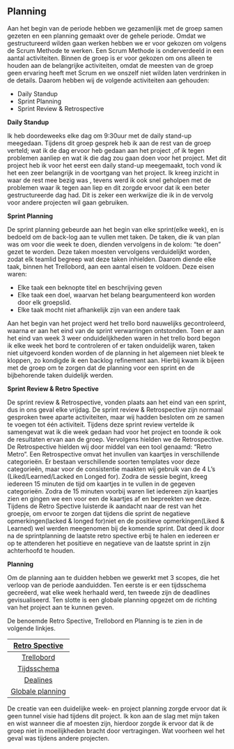 ## Planning


Aan het begin van de periode hebben we gezamenlijk met de groep samen gezeten en een planning gemaakt over de gehele periode.
Omdat we gestructureerd wilden gaan werken hebben we er voor gekozen om volgens de Scrum Methode te werken.
Een Scrum Methode is onderverdeeld in een aantal activiteiten. Binnen de groep is er voor gekozen om ons alleen te houden aan de belangrijke activiteiten, omdat de meesten van de groep geen ervaring heeft met Scrum en we onszelf niet wilden laten verdrinken in de details. Daarom hebben wij de volgende activiteiten aan gehouden: 

* Daily Standup
* Sprint Planning
* Sprint Review & Retrospective

**Daily Standup**

Ik heb doordeweeks elke dag om 9:30uur met de daily stand-up meegedaan. Tijdens dit groep gesprek heb ik aan de rest van de groep verteld; wat ik de dag ervoor heb gedaan aan het project ,of ik tegen problemen aanliep en wat ik die dag zou gaan doen voor het project. Met dit project heb ik voor het eerst een daily stand-up meegemaakt, toch vond ik het een zeer belangrijk in de voortgang van het project. Ik kreeg inzicht in waar de rest mee bezig was , tevens werd ik ook snel geholpen met de problemen waar ik tegen aan liep en dit zorgde ervoor dat ik een beter gestructureerde dag had. Dit is zeker een werkwijze die ik in de vervolg voor andere projecten wil gaan gebruiken.

**Sprint Planning**

De sprint planning gebeurde aan het begin van elke sprint(elke week), en is bedoeld om de back-log aan te vullen met taken. De taken, die ik van plan was om voor die week te doen, dienden vervolgens in de kolom: “te doen” gezet te worden. Deze taken moesten vervolgens verduidelijkt worden, zodat elk teamlid begreep wat deze taken inhielden. Daarom diende elke taak, binnen het Trellobord, aan een aantal eisen te voldoen. Deze eisen waren: 

* Elke taak een beknopte titel en beschrijving geven
* Elke taak een doel, waarvan het belang beargumenteerd kon worden door elk groepslid. 
* Elke taak mocht niet afhankelijk zijn van een andere taak

Aan het begin van het project werd het trello bord nauwelijks gecontroleerd, waarna er aan het eind van de sprint verwarringen ontstonden. Toen er aan het eind van week 3 weer onduidelijkheden waren in het trello bord begon ik elke week het bord te controleren of er taken onduidelijk waren, taken niet uitgevoerd konden worden of de planning in het algemeen niet bleek te kloppen, zo kondigde ik een backlog refinement aan. Hierbij kwam ik bijeen met de groep om te zorgen dat de planning voor een sprint en de bijbehorende taken duidelijk werden.


**Sprint Review & Retro Spective**

De sprint review & Retrospective, vonden plaats aan het eind van een sprint, dus in ons geval elke vrijdag. De sprint review & Retrospective zijn normaal gesproken twee aparte activiteiten, maar wij hadden besloten om ze samen te voegen tot één activiteit. Tijdens deze sprint review vertelde ik samengevat wat ik die week gedaan had voor het project en toonde ik ook de resultaten ervan aan de groep. Vervolgens hielden we de Retrospective. De Retrospective hielden wij door middel van een tool genaamd: “Retro Metro”. Een Retrospective omvat het invullen van kaartjes in verschillende categorieën. Er bestaan verschillende soorten templates voor deze categorieën, maar voor de consistentie maakten wij gebruik van de 4 L’s (Liked/Learned/Lacked en Longed for). Zodra de sessie begint, kreeg iedereen 15 minuten de tijd om kaartjes in te vullen in de gegeven categorieën. Zodra de 15 minuten voorbij waren liet iedereen zijn kaartjes zien en gingen we een voor een de kaartjes af en bepreekten we deze. Tijdens de Retro Spective luisterde ik aandacht naar de rest van het groepje, om ervoor te zorgen dat tijdens die sprint de negatieve opmerkingen(lacked & longed for)niet en de positieve opmerkingen(Liked & Learned) wel werden meegenomen bij de komende sprint. Dat deed ik door na de sprintplanning de laatste retro spective erbij te halen en iedereen er op te attenderen het positieve en negatieve van de laatste sprint in zijn achterhoofd te houden.

**Planning**

Om de planning aan te duidden hebben we gewerkt met 3 scopes, die het verloop van de periode aanduidden. Ten eerste is er een tijdsschema gecreëerd, wat elke week herhaald werd, ten tweede zijn de deadlines gevisualiseerd. Ten slotte is een globale planning opgezet om de richting van het project aan te kunnen geven.

De benoemde Retro Spective, Trellobord en Planning is te zien in de volgende linkjes.


| [Retro Spective](https://github.com/Emir-Acikgoz-50/Minor-Data-Science/blob/main/Screenshots%20Overig/RETRO%20METRO.PNG)|
|:----:|
| [Trellobord](https://github.com/Emir-Acikgoz-50/Minor-Data-Science/blob/main/Screenshots%20Overig/trello.PNG)|
| [Tijdsschema](https://github.com/Emir-Acikgoz-50/Minor-Data-Science/blob/main/Screenshots%20Overig/tijdsschema.PNG)|
| [Dealines](https://github.com/Emir-Acikgoz-50/Minor-Data-Science/blob/main/Screenshots%20Overig/dealines.PNG)|
| [Globale planning](https://github.com/Emir-Acikgoz-50/Minor-Data-Science/blob/main/Screenshots%20Overig/globale%20planning.PNG)|


De creatie van een duidelijke week- en project planning zorgde ervoor dat ik geen tunnel visie had tijdens dit project. Ik kon aan de slag met mijn taken en wist wanneer die af moesten zijn, hierdoor zorgde ik ervoor dat ik de groep niet in moeilijkheden bracht door vertragingen. Wat voorheen wel het geval was tijdens andere projecten.

